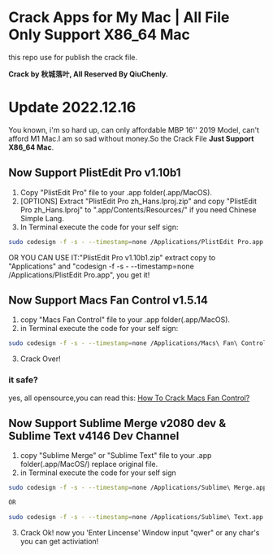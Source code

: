 # Crack Apps for My Mac | **All File Only Support X86_64 Mac**

this repo use for publish the crack file.

**Crack by 秋城落叶, All Reserved By QiuChenly.**

# Update 2022.12.16

You known, i'm so hard up, can only affordable MBP 16'' 2019 Model, can't afford M1 Mac.I am so sad without money.So the Crack File **Just Support X86_64 Mac**.

## Now Support PlistEdit Pro v1.10b1

1. Copy "PlistEdit Pro" file to your .app folder(.app/MacOS).
2. [OPTIONS] Extract "PlistEdit Pro zh_Hans.lproj.zip" and copy "PlistEdit Pro zh_Hans.lproj" to ".app/Contents/Resources/" if you need Chinese Simple Lang.
3. In Terminal execute the code for your self sign:

```bash
sudo codesign -f -s - --timestamp=none /Applications/PlistEdit Pro.app
```

OR YOU CAN USE IT:"PlistEdit Pro v1.10b1.zip" extract copy to "Applications" and "codesign -f -s - --timestamp=none /Applications/PlistEdit Pro.app", you get it!

## Now Support Macs Fan Control v1.5.14

1. copy "Macs Fan Control" file to your .app folder(.app/MacOS).
2. in Terminal execute the code for your self sign:

```bash
sudo codesign -f -s - --timestamp=none /Applications/Macs\ Fan\ Control.app/Contents/MacOS/Macs\ Fan\ Control
```

3. Crack Over!

### it safe?

yes, all opensource,you can read this:
[How To Crack Macs Fan Control?](./howtocrack.md)

## Now Support Sublime Merge v2080 dev & Sublime Text v4146 Dev Channel

1. copy "Sublime Merge" or "Sublime Text" file to your .app folder(.app/MacOS/) replace original file.
2. in Terminal execute the code for your self sign

```bash
sudo codesign -f -s - --timestamp=none /Applications/Sublime\ Merge.app

OR

sudo codesign -f -s - --timestamp=none /Applications/Sublime\ Text.app
```

3. Crack Ok! now you 'Enter Lincense' Window input "qwer" or any char's you can get activiation!
